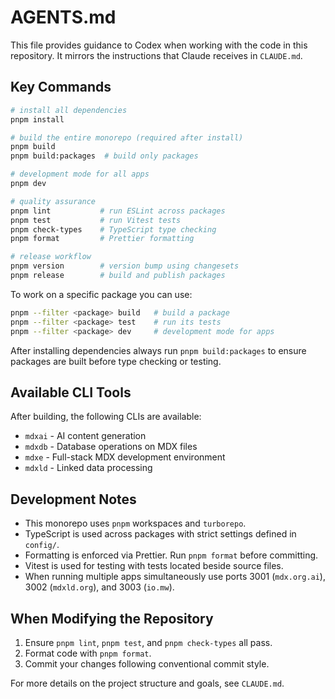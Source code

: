 # AGENTS.md

This file provides guidance to Codex when working with the code in this repository. It mirrors the instructions that Claude receives in `CLAUDE.md`.

## Key Commands

```bash
# install all dependencies
pnpm install

# build the entire monorepo (required after install)
pnpm build
pnpm build:packages  # build only packages

# development mode for all apps
pnpm dev

# quality assurance
pnpm lint           # run ESLint across packages
pnpm test           # run Vitest tests
pnpm check-types    # TypeScript type checking
pnpm format         # Prettier formatting

# release workflow
pnpm version        # version bump using changesets
pnpm release        # build and publish packages
```

To work on a specific package you can use:

```bash
pnpm --filter <package> build   # build a package
pnpm --filter <package> test    # run its tests
pnpm --filter <package> dev     # development mode for apps
```

After installing dependencies always run `pnpm build:packages` to ensure packages are built before type checking or testing.

## Available CLI Tools

After building, the following CLIs are available:

- `mdxai` - AI content generation
- `mdxdb` - Database operations on MDX files
- `mdxe` - Full-stack MDX development environment
- `mdxld` - Linked data processing

## Development Notes

- This monorepo uses `pnpm` workspaces and `turborepo`.
- TypeScript is used across packages with strict settings defined in `config/`.
- Formatting is enforced via Prettier. Run `pnpm format` before committing.
- Vitest is used for testing with tests located beside source files.
- When running multiple apps simultaneously use ports 3001 (`mdx.org.ai`), 3002 (`mdxld.org`), and 3003 (`io.mw`).

## When Modifying the Repository

1. Ensure `pnpm lint`, `pnpm test`, and `pnpm check-types` all pass.
2. Format code with `pnpm format`.
3. Commit your changes following conventional commit style.

For more details on the project structure and goals, see `CLAUDE.md`.
